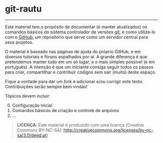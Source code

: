 # git-rautu
------------------------------------------------------------------------

Este material tem o propósito de documentar (e manter atualizados) os
comandos básicos do sistema controlador de versões
[git](http://git-scm.com), e como utilizá-lo com o
[GitHub](https://github.com), um repositório que serve como um servidor
central para seus projetos.

O material é baseado nas páginas de ajuda do próprio GitHub, e em
diversos tutoriais e fóruns espalhados por aí. A grande diferença é que
pretendemos manter tudo em um só lugar, e o mais simples possível (e em
português). A intenção é que um iniciante consiga seguir todos os passos
para criar, compartilhar e contribuir códigos sem sair (muito) deste
espaço.

Fique a vontade para dar um *fork* e adicionar e/ou corrigir este
texto. Contribuições serão sempre bem vindas!

Tópicos devem incluir:

0. Configuração inicial
1. Comandos básicos de criação e controle de arquivos
3. ...

> **LICENÇA**: Este material é produzido com uma licença
    [Creative Commons BY-NC-SA]
    (http://creativecommons.org/licenses/by-nc-sa/3.0/deed.pt)
